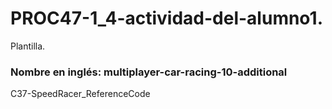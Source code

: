 # PROC47-1_4-actividad-del-alumno1.
Plantilla.  

### Nombre en inglés: multiplayer-car-racing-10-additional
C37-SpeedRacer_ReferenceCode
